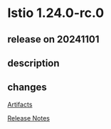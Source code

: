 # Istio 1.24.0-rc.0

## release on 20241101
## description
## changes
<a href="http://gcsweb.istio.io/gcs/istio-release/releases/1.24.0-rc.0/" rel="nofollow">Artifacts</a>  

<a href="https://istio.io/news/releases/1.24.0-rc.x/announcing-1.24.0-rc.0/" rel="nofollow">Release Notes</a>

